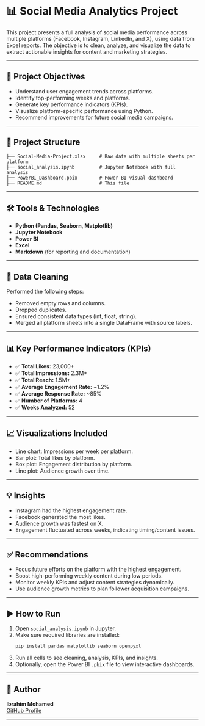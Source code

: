 
# 📊 Social Media Analytics Project

This project presents a full analysis of social media performance across multiple platforms (Facebook, Instagram, LinkedIn, and X), using data from Excel reports. The objective is to clean, analyze, and visualize the data to extract actionable insights for content and marketing strategies.

---

## 📌 Project Objectives

- Understand user engagement trends across platforms.
- Identify top-performing weeks and platforms.
- Generate key performance indicators (KPIs).
- Visualize platform-specific performance using Python.
- Recommend improvements for future social media campaigns.

---

## 📁 Project Structure

```
├── Social-Media-Project.xlsx     # Raw data with multiple sheets per platform
├── social_analysis.ipynb         # Jupyter Notebook with full analysis
├── PowerBI_Dashboard.pbix        # Power BI visual dashboard
├── README.md                     # This file
```

---

## 🛠️ Tools & Technologies

- **Python (Pandas, Seaborn, Matplotlib)**
- **Jupyter Notebook**
- **Power BI**
- **Excel**
- **Markdown** (for reporting and documentation)

---

## 🧹 Data Cleaning

Performed the following steps:
- Removed empty rows and columns.
- Dropped duplicates.
- Ensured consistent data types (int, float, string).
- Merged all platform sheets into a single DataFrame with source labels.

---

## 📊 Key Performance Indicators (KPIs)

- ✅ **Total Likes:** 23,000+
- ✅ **Total Impressions:** 2.3M+
- ✅ **Total Reach:** 1.5M+
- ✅ **Average Engagement Rate:** ~1.2%
- ✅ **Average Response Rate:** ~85%
- ✅ **Number of Platforms:** 4
- ✅ **Weeks Analyzed:** 52

---

## 📈 Visualizations Included

- Line chart: Impressions per week per platform.
- Bar plot: Total likes by platform.
- Box plot: Engagement distribution by platform.
- Line plot: Audience growth over time.

---

## 💡 Insights

- Instagram had the highest engagement rate.
- Facebook generated the most likes.
- Audience growth was fastest on X.
- Engagement fluctuated across weeks, indicating timing/content issues.

---

## ✅ Recommendations

- Focus future efforts on the platform with the highest engagement.
- Boost high-performing weekly content during low periods.
- Monitor weekly KPIs and adjust content strategies dynamically.
- Use audience growth metrics to plan follower acquisition campaigns.

---

## ▶️ How to Run

1. Open `social_analysis.ipynb` in Jupyter.
2. Make sure required libraries are installed:
   ```bash
   pip install pandas matplotlib seaborn openpyxl
   ```
3. Run all cells to see cleaning, analysis, KPIs, and insights.
4. Optionally, open the Power BI `.pbix` file to view interactive dashboards.

---

## 📌 Author

**Ibrahim Mohamed**  
[GitHub Profile](https://github.com/Ebrahim14z)

---
